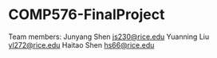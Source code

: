 # COMP576-FinalProject

Team members:
Junyang Shen js230@rice.edu
Yuanning Liu yl272@rice.edu
Haitao Shen hs66@rice.edu
